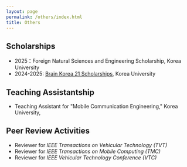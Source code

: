 ```yaml
---
layout: page
permalink: /others/index.html
title: Others
---
```


## Scholarships

- 2025：Foreign Natural Sciences and Engineering Scholarship, Korea University <br>
- 2024-2025: [Brain Korea 21 Scholarships](https://gsisbk21.korea.ac.kr/bkgsis/intro/benefits.do), Korea University

## Teaching Assistantship


- Teaching Assistant for "Mobile Communication Engineering," Korea University, 

## Peer Review Activities
- Reviewer for *IEEE Transactions on Vehicular Technology (TVT)*
- Reviewer for *IEEE Transactions on Mobile Computing (TMC)*
- Reviewer for *IEEE Vehicular Technology Conference (VTC)*


<br>
